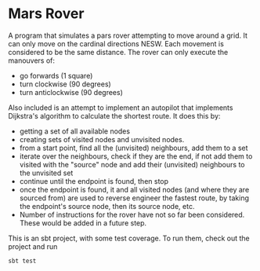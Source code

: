 # Mars Rover #

A program that simulates a pars rover attempting to move around a grid. It can only move on the cardinal directions NESW. Each movement is considered to be the same distance. The rover can only execute the manouvers of:
- go forwards (1 square)
- turn clockwise (90 degrees)
- turn anticlockwise (90 degrees)

Also included is an attempt to implement an autopilot that implements Dijkstra's algorithm to calculate the shortest route.
It does this by:
- getting a set of all available nodes
- creating sets of visited nodes and unvisited nodes.
- from a start point, find all the (unvisited) neighbours, add them to a set
- iterate over the neighbours, check if they are the end, if not add them to visited with the "source" node and add their (unvisited) neighbours to the unvisited set
- continue until the endpoint is found, then stop
- once the endpoint is found, it and all visited nodes (and where they are sourced from) are used to reverse engineer the fastest route, by taking the endpoint's source node, then its source node, etc.
- Number of instructions for the rover have not so far been considered. These would be added in a future step.

This is an sbt project, with some test coverage. To run them, check out the project and run 

`sbt test`
